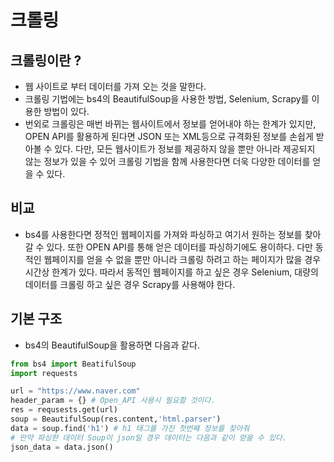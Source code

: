 # 크롤링

## 크롤링이란 ? 
* 웹 사이트로 부터 데이터를 가져 오는 것을 말한다.
* 크롤링 기법에는 bs4의 BeautifulSoup을 사용한 방법, Selenium, Scrapy를 이용한 방법이 있다.
* 번외로 크롤링은 매번 바뀌는 웹사이트에서 정보를 얻어내야 하는 한계가 있지만, OPEN API를 활용하게 된다면 JSON 또는 XML등으로 규격화된 정보를 손쉽게 받아볼 수 있다. 다만, 모든 웹사이트가 정보를 제공하지 않을 뿐만 아니라 제공되지 않는 정보가 있을 수 있어 크롤링 기법을 함께 사용한다면 더욱 다양한 데이터를 얻을 수 있다.

## 비교
* bs4를 사용한다면 정적인 웹페이지를 가져와 파싱하고 여기서 원하는 정보를 찾아갈 수 있다. 또한 OPEN API를 통해 얻은 데이터를 파싱하기에도 용이하다. 다만 동적인 웹페이지를 얻을 수 없을 뿐만 아니라 크롤링 하려고 하는 페이지가 많을 경우 시간상 한계가 있다. 따라서 동적인 웹페이지를 하고 싶은 경우 Selenium, 대량의 데이터를 크롤링 하고 싶은 경우 Scrapy를 사용해야 한다.

## 기본 구조
* bs4의 BeautifulSoup을 활용하면 다음과 같다.
```python
from bs4 import BeatifulSoup
import requests

url = "https://www.naver.com"
header_param = {} # Open_API 사용시 필요할 것이다.
res = requsests.get(url)
soup = BeautifulSoup(res.content,'html.parser')
data = soup.find('h1') # h1 태그를 가진 첫번째 정보를 찾아줘
# 만약 파싱한 데이터 Soup이 json일 경우 데이터는 다음과 같이 얻을 수 있다.
json_data = data.json()
```